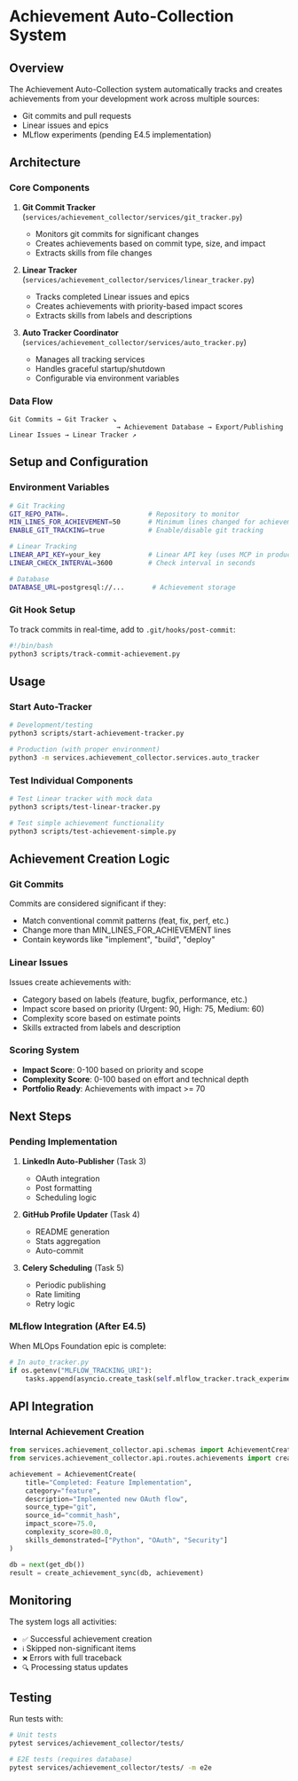 # Achievement Auto-Collection System

## Overview
The Achievement Auto-Collection system automatically tracks and creates achievements from your development work across multiple sources:
- Git commits and pull requests
- Linear issues and epics
- MLflow experiments (pending E4.5 implementation)

## Architecture

### Core Components

1. **Git Commit Tracker** (`services/achievement_collector/services/git_tracker.py`)
   - Monitors git commits for significant changes
   - Creates achievements based on commit type, size, and impact
   - Extracts skills from file changes
   
2. **Linear Tracker** (`services/achievement_collector/services/linear_tracker.py`)
   - Tracks completed Linear issues and epics
   - Creates achievements with priority-based impact scores
   - Extracts skills from labels and descriptions
   
3. **Auto Tracker Coordinator** (`services/achievement_collector/services/auto_tracker.py`)
   - Manages all tracking services
   - Handles graceful startup/shutdown
   - Configurable via environment variables

### Data Flow
```
Git Commits → Git Tracker ↘
                           → Achievement Database → Export/Publishing
Linear Issues → Linear Tracker ↗
```

## Setup and Configuration

### Environment Variables
```bash
# Git Tracking
GIT_REPO_PATH=.                    # Repository to monitor
MIN_LINES_FOR_ACHIEVEMENT=50       # Minimum lines changed for achievement
ENABLE_GIT_TRACKING=true           # Enable/disable git tracking

# Linear Tracking  
LINEAR_API_KEY=your_key            # Linear API key (uses MCP in production)
LINEAR_CHECK_INTERVAL=3600         # Check interval in seconds

# Database
DATABASE_URL=postgresql://...       # Achievement storage
```

### Git Hook Setup
To track commits in real-time, add to `.git/hooks/post-commit`:
```bash
#!/bin/bash
python3 scripts/track-commit-achievement.py
```

## Usage

### Start Auto-Tracker
```bash
# Development/testing
python3 scripts/start-achievement-tracker.py

# Production (with proper environment)
python3 -m services.achievement_collector.services.auto_tracker
```

### Test Individual Components
```bash
# Test Linear tracker with mock data
python3 scripts/test-linear-tracker.py

# Test simple achievement functionality
python3 scripts/test-achievement-simple.py
```

## Achievement Creation Logic

### Git Commits
Commits are considered significant if they:
- Match conventional commit patterns (feat, fix, perf, etc.)
- Change more than MIN_LINES_FOR_ACHIEVEMENT lines
- Contain keywords like "implement", "build", "deploy"

### Linear Issues
Issues create achievements with:
- Category based on labels (feature, bugfix, performance, etc.)
- Impact score based on priority (Urgent: 90, High: 75, Medium: 60)
- Complexity score based on estimate points
- Skills extracted from labels and description

### Scoring System
- **Impact Score**: 0-100 based on priority and scope
- **Complexity Score**: 0-100 based on effort and technical depth
- **Portfolio Ready**: Achievements with impact >= 70

## Next Steps

### Pending Implementation
1. **LinkedIn Auto-Publisher** (Task 3)
   - OAuth integration
   - Post formatting
   - Scheduling logic

2. **GitHub Profile Updater** (Task 4)
   - README generation
   - Stats aggregation
   - Auto-commit

3. **Celery Scheduling** (Task 5)
   - Periodic publishing
   - Rate limiting
   - Retry logic

### MLflow Integration (After E4.5)
When MLOps Foundation epic is complete:
```python
# In auto_tracker.py
if os.getenv("MLFLOW_TRACKING_URI"):
    tasks.append(asyncio.create_task(self.mlflow_tracker.track_experiments()))
```

## API Integration

### Internal Achievement Creation
```python
from services.achievement_collector.api.schemas import AchievementCreate
from services.achievement_collector.api.routes.achievements import create_achievement_sync

achievement = AchievementCreate(
    title="Completed: Feature Implementation",
    category="feature",
    description="Implemented new OAuth flow",
    source_type="git",
    source_id="commit_hash",
    impact_score=75.0,
    complexity_score=80.0,
    skills_demonstrated=["Python", "OAuth", "Security"]
)

db = next(get_db())
result = create_achievement_sync(db, achievement)
```

## Monitoring

The system logs all activities:
- `✅` Successful achievement creation
- `ℹ️` Skipped non-significant items  
- `❌` Errors with full traceback
- `🔍` Processing status updates

## Testing

Run tests with:
```bash
# Unit tests
pytest services/achievement_collector/tests/

# E2E tests (requires database)
pytest services/achievement_collector/tests/ -m e2e
```